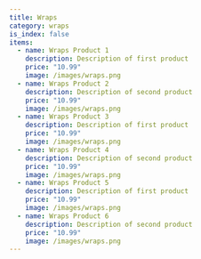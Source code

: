 ```yaml
---
title: Wraps
category: wraps
is_index: false
items:
  - name: Wraps Product 1
    description: Description of first product
    price: "10.99"
    image: /images/wraps.png
  - name: Wraps Product 2
    description: Description of second product
    price: "10.99"
    image: /images/wraps.png
  - name: Wraps Product 3
    description: Description of first product
    price: "10.99"
    image: /images/wraps.png
  - name: Wraps Product 4
    description: Description of second product
    price: "10.99"
    image: /images/wraps.png
  - name: Wraps Product 5
    description: Description of first product
    price: "10.99"
    image: /images/wraps.png
  - name: Wraps Product 6
    description: Description of second product
    price: "10.99"
    image: /images/wraps.png
---
```

